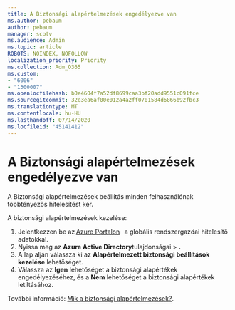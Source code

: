 ```yaml
---
title: A Biztonsági alapértelmezések engedélyezve van
ms.author: pebaum
author: pebaum
manager: scotv
ms.audience: Admin
ms.topic: article
ROBOTS: NOINDEX, NOFOLLOW
localization_priority: Priority
ms.collection: Adm_O365
ms.custom:
- "6006"
- "1300007"
ms.openlocfilehash: b0e4604f7a52df8699caa3bf20add9551c091fce
ms.sourcegitcommit: 32e3ea6af00e012a4a2ff0701584d6866b92fbc3
ms.translationtype: MT
ms.contentlocale: hu-HU
ms.lasthandoff: 07/14/2020
ms.locfileid: "45141412"
---
```

# <a name="security-defaults-is-enabled"></a>A Biztonsági alapértelmezések engedélyezve van

A Biztonsági alapértelmezések beállítás minden felhasználónak többtényezős hitelesítést kér.

A biztonsági alapértelmezések kezelése:

1. Jelentkezzen be az [Azure Portalon](https://ms.portal.azure.com/)   a globális rendszergazdai hitelesítő adatokkal.
2. Nyissa meg az **Azure Active Directory**tulajdonságai  >  **.**
3. A lap alján válassza ki az **Alapértelmezett biztonsági beállítások kezelése** lehetőséget.
4. Válassza az **Igen** lehetőséget a biztonsági alapértékek engedélyezéséhez, és a **Nem** lehetőséget a biztonsági alapértékek letiltásához.

További információ: [Mik a biztonsági alapértelmezések?](https://docs.microsoft.com/azure/active-directory/fundamentals/concept-fundamentals-security-defaults).